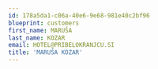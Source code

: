 ```yaml
---
id: 178a5da1-c06a-40e6-9e68-981e40c2bf96
blueprint: customers
first_name: MARUŠA
last_name: KOZAR
email: HOTEL@PRIBELOKRANJCU.SI
title: 'MARUŠA KOZAR'
---
```

